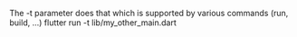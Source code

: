 The -t parameter does that which is supported by various commands (run, build, ...)
flutter run -t lib/my_other_main.dart